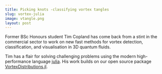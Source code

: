 ```yaml
---
title: Picking knots -classifying vortex tangles
slug: vortex-julia
image: vtangle.png
layout: post
---
```

Former BSc Honours student Tim Copland has come back from a stint in the commercial sector to work on new fast methods for vortex detection, classification, and visualisation in 3D quantum fluids.

Tim has a flair for solving challenging problems using the modern high-performance language [julia](https://julialang.org/). His work builds on our open source package [VortexDistributions.jl](https://github.com/AshtonSBradley/VortexDistributions.jl).